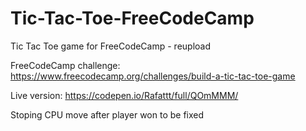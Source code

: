 # Tic-Tac-Toe-FreeCodeCamp
Tic Tac Toe game for FreeCodeCamp - reupload

FreeCodeCamp challenge:
https://www.freecodecamp.org/challenges/build-a-tic-tac-toe-game

Live version:
https://codepen.io/Rafattt/full/QOmMMM/


Stoping CPU move after player won to be fixed
